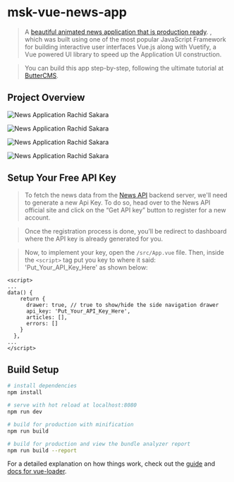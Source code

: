 # msk-vue-news-app

> A [beautiful animated news application that is production ready](https://vue-news-app.firebaseapp.com/).  , which was built using one of the most popular JavaScript Framework for building interactive user interfaces Vue.js along with Vuetify, a Vue powered UI library to speed up the Application UI construction.

> You can build this app step-by-step, following the ultimate tutorial at [ButterCMS](https://buttercms.com/blog/build-a-beautiful-animated-news-app-with-vuejs-and-vuetify).  

## Project Overview

![News Application Rachid Sakara](https://i.ibb.co/dc56dbh/Feature-Article.png?raw=true)

![News Application Rachid Sakara](https://i.ibb.co/zNggXk3/Default.png?raw=true)

![News Application Rachid Sakara](https://i.ibb.co/rd2RTDd/News-Application.png?raw=true)

![News Application Rachid Sakara](https://i.ibb.co/yWSP5Rz/Beautiful-News-Application-with-Vue-Js-and-Vuetify.png?raw=true)


## Setup Your Free API Key

> To fetch the news data from the [News API](https://newsapi.org/) backend server, we'll need to generate a new Api Key. To do so, head over to the News API official site and click on the “Get API key” button to register for a new account. 

> Once the registration process is done, you’ll be redirect to dashboard where the API key is already generated for you. 

> Now, to implement your key, open the `/src/App.vue` file. Then, inside the `<script>` tag put you key to where it said: 'Put_Your_API_Key_Here' as shown below:

```
<script>
...
data() {
    return {
      drawer: true, // true to show/hide the side navigation drawer 
      api_key: 'Put_Your_API_Key_Here',
      articles: [],
      errors: [] 
    }
  },
...
</script>
```

## Build Setup

``` bash
# install dependencies
npm install

# serve with hot reload at localhost:8080
npm run dev

# build for production with minification
npm run build

# build for production and view the bundle analyzer report
npm run build --report
```

For a detailed explanation on how things work, check out the [guide](http://vuejs-templates.github.io/webpack/) and [docs for vue-loader](http://vuejs.github.io/vue-loader).
